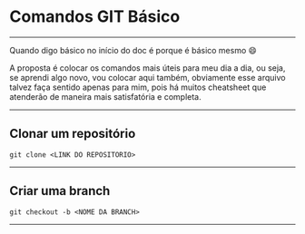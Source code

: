 # Comandos GIT Básico
---

Quando digo básico no início do doc é porque é básico mesmo :smile:

A proposta é colocar os comandos mais úteis para meu dia a dia, ou seja, se aprendi algo novo, vou colocar aqui também, obviamente esse arquivo talvez faça sentido apenas para mim, pois há muitos cheatsheet que atenderão de maneira mais satisfatória e completa.

---

## Clonar um repositório
```Shell
git clone <LINK DO REPOSITORIO>
```
---
## Criar uma branch
```Shell
git checkout -b <NOME DA BRANCH>
```
---
